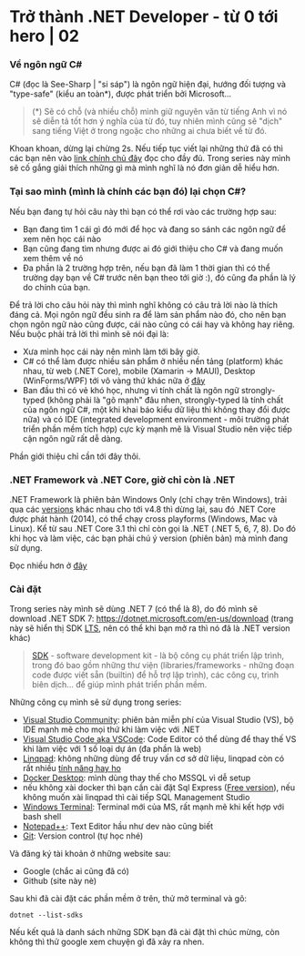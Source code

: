 # Trở thành .NET Developer - từ 0 tới hero | 02

### Về ngôn ngữ C#

C# (đọc là See-Sharp | "si sáp") là ngôn ngữ hiện đại, hướng đối tượng và "type-safe" (kiểu an toàn*), được phát triển bởi Microsoft...

> (*) Sẽ có chỗ (và nhiều chỗ) mình giữ nguyên văn từ tiếng Anh vì nó sẽ diễn tả tốt hơn ý nghĩa của từ đó, tuy nhiên mình cũng sẽ "dịch" sang tiếng Việt ở trong ngoặc cho những ai chưa biết về từ đó.

Khoan khoan, dừng lại chừng 2s. Nếu tiếp tục viết lại những thứ đã có thì các bạn nên vào [link chính chủ đây](https://learn.microsoft.com/vi-vn/dotnet/csharp/tour-of-csharp/) đọc cho đầy đủ. Trong series này mình sẽ cố gắng giải thích những gì mà mình nghĩ là nó đơn giản dễ hiểu hơn.

### Tại sao mình (mình là chính các bạn đó) lại chọn C#?

Nếu bạn đang tự hỏi câu này thì bạn có thể rơi vào các trường hợp sau:
- Bạn đang tìm 1 cái gì đó mới để học và đang so sánh các ngôn ngữ để xem nên học cái nào
- Bạn cũng đang tìm nhưng được ai đó giới thiệu cho C# và đang muốn xem thêm về nó
- Đa phần là 2 trường hợp trên, nếu bạn đã làm 1 thời gian thì có thể trường dạy bạn về C# trước nên bạn theo tới giờ :), đó cũng đa phần là lý do chính của bạn.

Để trả lời cho câu hỏi này thì mình nghĩ không có câu trả lời nào là thích đáng cả. Mọi ngôn ngữ đều sinh ra để làm sản phẩm nào đó, cho nên bạn chọn ngôn ngữ nào cũng được, cái nào cũng có cái hay và không hay riêng. Nếu buộc phải trả lời thì mình sẽ nói đại là:
- Xưa mình học cái này nên mình làm tới bây giờ.
- C# có thể làm được nhiều sản phẩm ở nhiều nền tảng (platform) khác nhau, từ web (.NET Core), mobile (Xamarin -> MAUI), Desktop (WinForms/WPF) tới vô vàng thứ khác nữa ở [đây](https://learn.microsoft.com/en-us/dotnet/#create-your-application)
- Ban đầu thì có vẻ khó học, nhưng vì tính chất là ngôn ngữ strongly-typed (không phải là "gõ mạnh" đâu nhen, strongly-typed là tính chất của ngôn ngữ C#, một khi khai báo kiểu dữ liệu thì không thay đổi được nữa) và có IDE (integrated development environment - môi trường phát triển phần mềm tích hợp) cực kỳ mạnh mẽ là Visual Studio nên việc tiếp cận ngôn ngữ rất dễ dàng.

Phần giới thiệu chỉ cần tới đây thôi.

### .NET Framework và .NET Core, giờ chỉ còn là .NET

.NET Framework là phiên bản Windows Only (chỉ chạy trên Windows), trải qua các [versions](https://en.wikipedia.org/wiki/.NET_Framework_version_history) khác nhau cho tới v4.8 thì dừng lại, sau đó .NET Core được phát hành (2014), có thể chạy cross playforms (Windows, Mac và Linux). Kể từ sau .NET Core 3.1 thì chỉ còn gọi là .NET (.NET 5, 6, 7, 8). Do đó khi học và làm việc, 
các bạn phải chú ý version (phiên bản) mà mình đang sử dụng.

Đọc nhiều hơn ở [đây](https://learn.microsoft.com/en-us/dotnet/core/introduction#net-history)

### Cài đặt

Trong series này mình sẽ dùng .NET 7 (có thể là 8), do đó mình sẽ download .NET SDK 7: https://dotnet.microsoft.com/en-us/download (trang này sẽ hiển thị SDK [LTS](https://en.wikipedia.org/wiki/Long-term_support), nên có thể khi bạn mở ra thì nó đã là .NET version khác)

> [SDK](https://learn.microsoft.com/en-us/dotnet/core/introduction#tools) - software development kit - là bộ công cụ phát triển lập trình, trong đó bao gồm những thư viện (libraries/frameworks - những đoạn code được viết sẵn (builtin) để hỗ trợ lập trình), các công cụ, trình biên dịch... để giúp mình phát triển phần mềm.

Những công cụ mình sẽ sử dụng trong series:
- [Visual Studio Community](https://visualstudio.microsoft.com/vs/community/): phiên bản miễn phí của Visual Studio (VS), bộ IDE mạnh mẽ cho mọi thứ khi làm việc với .NET
- [Visual Studio Code aka VSCode](https://code.visualstudio.com/): Code Editor có thể dùng để thay thế VS khi làm việc với 1 số loại dự án (đa phần là web)
- [Linqpad](https://www.linqpad.net/): không những dùng để truy vấn cơ sở dữ liệu, linqpad còn có rất nhiều [tính năng hay ho](https://oclockvn.github.io/2020/05/02/su-dung-linqpad-co-ban-va-nang-cao.html)
- [Docker Desktop](https://www.docker.com/products/docker-desktop/): mình dùng thay thế cho MSSQL vì dễ setup
- nếu không xài docker thì bạn cần cài đặt Sql Express ([Free version](https://www.microsoft.com/en-us/sql-server/sql-server-downloads)), nếu không muốn xài linqpad thì cài tiếp SQL Management Studio
- [Windows Terminal](https://github.com/microsoft/terminal): Terminal mới của MS, rất mạnh mẽ khi kết hợp với bash shell
- [Notepad++](https://notepad-plus-plus.org/downloads/): Text Editor hầu như dev nào cũng biết
- [Git](https://git-scm.com/download/): Version control (tự học nhé)

Và đăng ký tài khoản ở những website sau:
- Google (chắc ai cũng đã có)
- Github (site này nè)

Sau khi đã cài đặt các phần mềm ở trên, thử mở terminal và gõ:

```
dotnet --list-sdks
```

Nếu kết quả là danh sách những SDK bạn đã cài đặt thì chúc mừng, còn không thì thử google xem chuyện gì đã xảy ra nhen.

